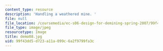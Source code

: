 ```yaml
---
content_type: resource
description: 'Handling a weathered mine. '
file: null
file_location: /coursemedia/ec-s06-design-for-demining-spring-2007/99f43dd5d723a11a099c6a2f9799fa3c_demo08.jpg
file_type: image/jpeg
resourcetype: Image
title: demo08.jpg
uid: 99f43dd5-d723-a11a-099c-6a2f9799fa3c
---
```

